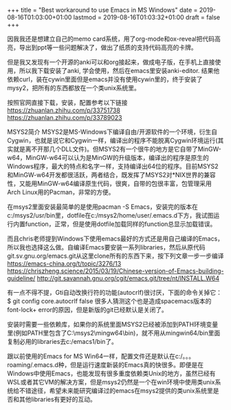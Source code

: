 +++
title = "Best workaround to use Emacs in MS Windows"
date = 2019-08-16T01:03:00+01:00
lastmod = 2019-08-16T01:03:32+01:00
draft = false
+++

因我我还是想建立自己的memo card系统，用了org-mode和ox-reveal把代码高亮，导出到ppt等一些问题解决了，做出了纸质的支持代码高亮的卡牌。

但是我又发现有一个开源的anki可以和org接起来，做成电子版，在手机上直接使用，所以我下载安装了anki, 学会使用，然后在emacs里安装anki-editor. 结果他依赖curl，装在cywin里面但是emacs并没有使用cywin里的，终于安装了mysy2，把所有的东西都放在一个类unix系统里。

按照官网直接下载，安装，配置参考以下链接
<https://zhuanlan.zhihu.com/p/33751738>
<https://zhuanlan.zhihu.com/p/33789023>

MSYS2简介
MSYS2是MS-Windows下编译自由/开源软件的一个环境，衍生自Cygwin，也就是说它和Cygwin一样，编译出的程序不能脱离Cygwin环境运行(其实就是离不开那几个DLL文件)。但MSYS2有一个很牛的地方是它自带了MinGW-w64，MinGW-w64可以认为是MinGW的升级版本，编译出的程序是原生的Windows程序，最大的特点和名字一样，支持编译出64位的程序。目前MSYS2和MinGW-w64开发都很活跃，两者结合，既发挥了MSYS2对\*NIX世界的兼容性，又能用MinGW-w64编译原生代码，很爽，自带的包很丰富，包管理采用Arch Linux用的Pacman，非常的方便。

在msys2里面安装最简单的是使用pacman -S Emacs，安装完的版本在c:/msys2/usr/bin里，dotfile在c:/msys2/home/user/.emacs.d下方，我试图运行内置function，正常，但是使用dotfile加载同样的function总显示加载错误。

而且chris老师提到Windows下使用emacs最好的方式还是用自己编译的Emacs，所以我也选择这么做。自编译Emacs要安装一系列libraries，然后从原代码
git.sv.gnu.org/emacs.git从这里clone所有的东西下来，按下列文章一步一步编译
<https://emacs-china.org/t/topic/3276/13>
<https://chriszheng.science/2015/03/19/Chinese-version-of-Emacs-building-guideline/>
<http://git.savannah.gnu.org/cgit/emacs.git/tree/nt/INSTALL.W64>

有一点不得不提，Gti自动改换行符的功能(autocrlf)很讨厌，下面的命令关掉它：
$ git config core.autocrlf false
很多人猜测这个也是造成spacemacs版本的font-lock+ error的原因，但是新版的git已经默认是关闭了。

安装时需要一些依赖库，如果你的系统里面MSYS2已经被添加到PATH环境变量里(例如PATH里包含了C:\msys2\mingw64\bin)，就不用从mingwin64/bin里面复制必用的libraries去c:/emacs1/bin了。

跟以前使用的Emacs for MS Win64一样，配置文件还是默认在c:/。。。roaming/.emacs.d种，但是运行速度新装的Emacs真的快很多。即便是在Windows中使用Emacs，也能发现有很多重度依赖类Unix的地方，虽然已经有WSL或者其它VM的解决方案，但是msys2仍然是一个在win环境中使用类unix系统给不错途径，希望未来能研究编译过的emacs在msys2提供的类unix系统里是否和其他libraries有更好的互动。
